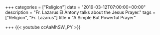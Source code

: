 +++
categories = ["Religion"]
date = "2019-03-12T07:00:00+00:00"
description = "Fr. Lazarus El Antony talks about the Jesus Prayer."
tags = ["Religion", "Fr. Lazarus"]
title = "A Simple But Powerful Prayer"

+++
{{< youtube ccAaMhSW_PY >}}
<!--more-->